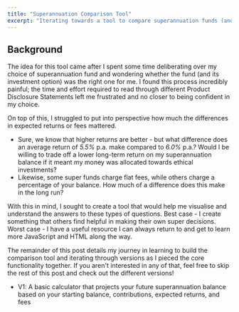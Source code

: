 ```yaml
---
title: "Superannuation Comparison Tool"
excerpt: "Iterating towards a tool to compare superannuation funds (and learn JS/HTML along the way)."
---
```


## Background

The idea for this tool came after I spent some time deliberating over my choice of superannuation fund and wondering whether the fund (and its investment option) was the right one for me. I found this process incredibly painful; the time and effort required to read through different Product Disclosure Statements left me frustrated and no closer to being confident in my choice.

On top of this, I struggled to put into perspective how much the differences in expected returns or fees mattered.

* Sure, we know that higher returns are better - but what difference does an average return of *5.5%* p.a. make compared to *6.0%* p.a.? Would I be willing to trade off a lower long-term return on my superannuation balance if it meant my money was allocated towards ethical investments?
* Likewise, some super funds charge flat fees, while others charge a percentage of your balance. How much of a difference does this make in the long run?

With this in mind, I sought to create a tool that would help me visualise and understand the answers to these types of questions. Best case - I create something that others find helpful in making their own super decisions. Worst case - I have a useful resource I can always return to and get to learn more JavaScript and HTML along the way.

The remainder of this post details my journey in learning to build the comparison tool and iterating through versions as I pieced the core functionality together. If you aren't interested in any of that, feel free to skip the rest of this post and check out the different versions!

* V1: A basic calculator that projects your future superannuation balance based on your starting balance, contributions, expected returns, and fees
